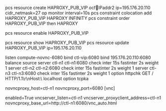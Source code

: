 
pcs resource create HAPROXY_PUB_VIP ocf:heartbeat:IPaddr2 ip=195.176.20.110 cidr_netmask=27 op monitor interval=10s
pcs constraint colocation add HAPROXY_PUB_VIP HAPROXY INFINITY
pcs constraint order HAPROXY_PUB_VIP then HAPROXY

pcs resource enable HAPROXY_PUB_VIP


pcs resource show HAPROXY_PUB_VIP
pcs resource update HAPROXY_PUB_VIP ip=195.176.20.110


listen compute-novnc-6080
  bind ctl-vip:6080
  bind 195.176.20.110:6080
  balance source
  server ctl-n1 ctl-n1:6080 check inter 15s fastinter 2s weight 1
  server ctl-n2 ctl-n2:6080 check inter 15s fastinter 2s weight 1
  server ctl-n3 ctl-n3:6080 check inter 15s fastinter 2s weight 1
  option httpchk GET / HTTP/1.1\r\nHost:\ localhost
  option tcpka



novncproxy_host=ctl-n1
novncproxy_port=6080
[vnc]

enabled=True
vncserver_listen=ctl-n1
vncserver_proxyclient_address=ctl-n1
novncproxy_base_url=http://ctl-n1:6080/vnc_auto.html

